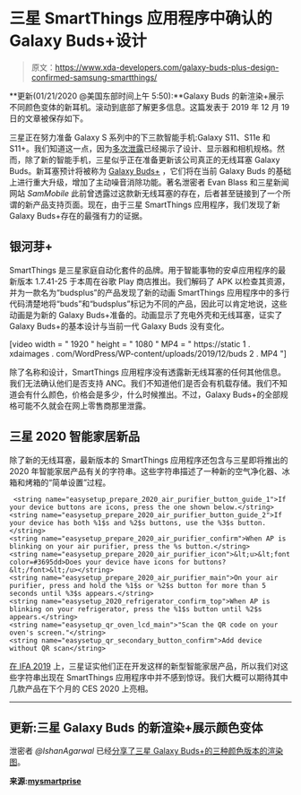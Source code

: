 # 三星 SmartThings 应用程序中确认的 Galaxy Buds+设计

> 原文：<https://www.xda-developers.com/galaxy-buds-plus-design-confirmed-samsung-smartthings/>

**更新(01/21/2020 @美国东部时间上午 5:50):**Galaxy Buds 的新渲染+展示不同颜色变体的新耳机。滚动到底部了解更多信息。这篇发表于 2019 年 12 月 19 日的文章被保存如下。

三星正在努力准备 Galaxy S 系列中的下三款智能手机:Galaxy S11、S11e 和 S11+。我们知道这一点，因为[多次泄露](https://www.xda-developers.com/tag/samsung-galaxy-s11/)已经揭示了设计、显示器和相机规格。然而，除了新的智能手机，三星似乎正在准备更新该公司真正的无线耳塞 Galaxy Buds。新耳塞预计将被称为 [Galaxy Buds+](https://www.xda-developers.com/galaxy-buds-plus-new-wireless-earbuds/) ，它们将在当前 Galaxy Buds 的基础上进行重大升级，增加了主动噪音消除功能。著名泄密者 Evan Blass 和三星新闻网站 *SamMobile* 此前曾透露过这款新无线耳塞的存在，后者甚至链接到了一个所谓的新产品支持页面。现在，由于三星 SmartThings 应用程序，我们发现了新 Galaxy Buds+存在的最强有力的证据。

## 银河芽+

SmartThings 是三星家庭自动化套件的品牌。用于智能事物的安卓应用程序的最新版本 1.7.41-25 于本周在谷歌 Play 商店推出。我们解码了 APK 以检查其资源，并为一款名为“budsplus”的产品发现了新的动画 SmartThings 应用程序中的多行代码清楚地将“buds”和“budsplus”标记为不同的产品，因此可以肯定地说，这些动画是为新的 Galaxy Buds+准备的。动画显示了充电外壳和无线耳塞，证实了 Galaxy Buds+的基本设计与当前一代 Galaxy Buds 没有变化。

[video width = " 1920 " height = " 1080 " MP4 = " https://static 1 . xdaimages . com/WordPress/WP-content/uploads/2019/12/buds 2 . MP4 "]

除了名称和设计，SmartThings 应用程序没有透露新无线耳塞的任何其他信息。我们无法确认他们是否支持 ANC。我们不知道他们是否会有机载存储。我们不知道会有什么颜色，价格会是多少，什么时候推出。不过，Galaxy Buds+的全部规格可能不久就会在网上零售商那里泄露。

## 三星 2020 智能家居新品

除了新的无线耳塞，最新版本的 SmartThings 应用程序还包含与三星即将推出的 2020 年智能家居产品有关的字符串。这些字符串描述了一种新的空气净化器、冰箱和烤箱的“简单设置”过程。

```
 <string name="easysetup_prepare_2020_air_purifier_button_guide_1">If your device buttons are icons, press the one shown below.</string>
<string name="easysetup_prepare_2020_air_purifier_button_guide_2">If your device has both %1$s and %2$s buttons, use the %3$s button.</string>
<string name="easysetup_prepare_2020_air_purifier_confirm">When AP is blinking on your air purifier, press the %s button.</string>
<string name="easysetup_prepare_2020_air_purifier_icon">&lt;u>&lt;font color=#3695dd>Does your device have icons for buttons?&lt;/font>&lt;/u></string>
<string name="easysetup_prepare_2020_air_purifier_main">On your air purifier, press and hold the %1$s or %2$s button for more than 5 seconds until %3$s appears.</string>
<string name="easysetup_2020_refrigerator_confirm_top">When AP is blinking on your refrigerator, press the %1$s button until %2$s appears.</string>
<string name="easysetup_qr_oven_lcd_main">"Scan the QR code on your oven's screen."</string>
<string name="easysetup_qr_secondary_button_confirm">Add device without QR scan</string> 
```

[在 IFA 2019](https://news.samsung.com/global/samsung-introduces-new-bespoke-refrigerator-and-new-premium-built-in-lineup-at-ifa-2019) 上，三星证实他们正在开发这样的新型智能家居产品，所以我们对这些字符串出现在 SmartThings 应用程序中并不感到惊讶。我们大概可以期待其中几款产品在下个月的 CES 2020 上亮相。

* * *

## 更新:三星 Galaxy Buds 的新渲染+展示颜色变体

泄密者 *@IshanAgarwal* 已经[分享了三星 Galaxy Buds+的三种颜色版本的渲染图](https://twitter.com/ishanagarwal24/status/1219569822704398337)。

**来源:[mysmartprise](https://www.mysmartprice.com/gear/samsung-galaxy-buds-plus-color-variants/)**